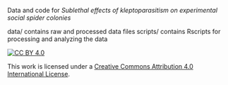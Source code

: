 Data and code for *Sublethal effects of kleptoparasitism on experimental social spider colonies*

data/ contains raw and processed data files
scripts/ contains Rscripts for processing and analyzing the data

[![CC BY 4.0][cc-by-shield]][cc-by]

This work is licensed under a
[Creative Commons Attribution 4.0 International License][cc-by].


[cc-by]: http://creativecommons.org/licenses/by/4.0/
[cc-by-shield]: https://img.shields.io/badge/License-CC%20BY%204.0-lightgrey.svg
